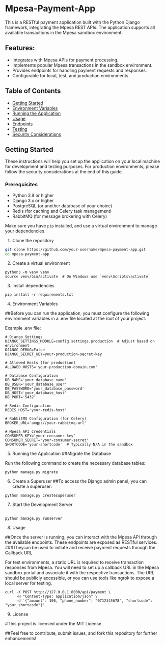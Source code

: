 # Mpesa-Payment-App

This is a RESTful payment application built with the Python Django framework, integrating the Mpesa REST APIs. The application supports all available transactions in the Mpesa sandbox environment.

## Features:
- Integrates with Mpesa APIs for payment processing.
- Implements popular Mpesa transactions in the sandbox environment.
- Provides endpoints for handling payment requests and responses.
- Configurable for local, test, and production environments.

## Table of Contents

- [Getting Started](#getting-started)
- [Environment Variables](#environment-variables)
- [Running the Application](#running-the-application)
- [Usage](#usage)
- [Endpoints](#endpoints)
- [Testing](#testing)
- [Security Considerations](#security-considerations)

## Getting Started

These instructions will help you set up the application on your local machine for development and testing purposes. For production environments, please follow the security considerations at the end of this guide.

### Prerequisites

- Python 3.8 or higher
- Django 3.x or higher
- PostgreSQL (or another database of your choice)
- Redis (for caching and Celery task management)
- RabbitMQ (for message brokering with Celery)

Make sure you have `pip` installed, and use a virtual environment to manage your dependencies.

1. Clone the repository

```bash
git clone https://github.com/your-username/mpesa-payment-app.git
cd mpesa-payment-app
```
2. Create a virtual environment

```
python3 -m venv venv
source venv/bin/activate  # On Windows use `venv\Scripts\activate`
```
3. Install dependencies
```
pip install -r requirements.txt
```
4. Environment Variables

##Before you can run the application, you must configure the following environment variables in a .env file located at the root of your project.

Example .env file:
```
# Django Settings
DJANGO_SETTINGS_MODULE=config.settings.production  # Adjust based on environment
DJANGO_DEBUG=False
DJANGO_SECRET_KEY=your-production-secret-key

# Allowed Hosts (for production)
ALLOWED_HOSTS='your-production-domain.com'

# Database Configuration
DB_NAME='your_database_name'
DB_USER='your_database_user'
DB_PASSWORD='your_database_password'
DB_HOST='your_database_host'
DB_PORT='5432'

# Redis Configuration
REDIS_HOST='your-redis-host'

# RabbitMQ Configuration (for Celery)
BROKER_URL='amqp://your-rabbitmq-url'

# Mpesa API Credentials
CONSUMER_KEY='your-consumer-key'
CONSUMER_SECRET='your-consumer-secret'
SHORTCODE='your-shortcode'  # Typically N/A in the sandbox
```
5.  Running the Application
##Migrate the Database

Run the following command to create the necessary database tables:
```
python manage.py migrate
```
6. Create a Superuser
##To access the Django admin panel, you can create a superuser:
```
python manage.py createsuperuser
```
7. Start the Development Server
##
```
python manage.py runserver
```

8. Usage

##Once the server is running, you can interact with the Mpesa API through the available endpoints. These endpoints are exposed as RESTful services.
###Theycan be used to initiate and receive payment requests through the Callback URL

For test environments, a static URL is required to receive transaction responses from Mpesa. You will need to set up a callback URL in the Mpesa sandbox portal and associate it with the respective transactions. The URL should be publicly accessible, or you can use tools like ngrok to expose a local server for testing.
```
curl -X POST http://127.0.0.1:8000/api/payment \
     -H "Content-Type: application/json" \
     -d '{"amount": 100, "phone_number": "0712345678", "shortcode": "your_shortcode"}'
```


9. License

#This project is licensed under the MIT License.

##Feel free to contribute, submit issues, and fork this repository for further enhancements!
